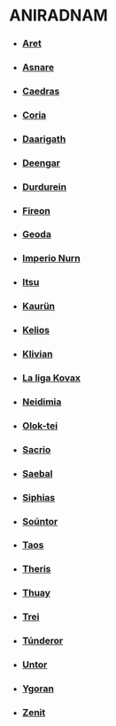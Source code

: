 # ANIRADNAM

- ### [Aret](./regiones/Aret.md)
- ### [Asnare](./regiones/Asnare.md)
- ### [Caedras](./regiones/Caedras.md)
- ### [Coria](./regiones/Coria.md)
- ### [Daarigath](./regiones/Daarigath.md)
- ### [Deengar](./regiones/Deengar.md)
- ### [Durdurein](./regiones/Durdurein.md)
- ### [Fireon](./regiones/Fireon.md)
- ### [Geoda](./regiones/Geoda.md)
- ### [Imperio Nurn](./regiones/Imperio_Nurn.md)
- ### [Itsu](./regiones/Itsu.md)
- ### [Kaurün](./regiones/Kaurun.md)
- ### [Kelios](./regiones/Kelios.md)
- ### [Klivian](./regiones/Klivian.md)
- ### [La liga Kovax](./regiones/La_liga_Kovax.md)
- ### [Neidimia](./regiones/Neidimia.md)
- ### [Olok-tei](./regiones/Olok-tei.md)
- ### [Sacrio](./regiones/Sacrio.md)
- ### [Saebal](./regiones/Saebal.md)
- ### [Siphias](./regiones/Siphias.md)
- ### [Soúntor](./regiones/Sountor.md)
- ### [Taos](./regiones/Taos.md)
- ### [Theris](./regiones/Theris.md)
- ### [Thuay](./regiones/Thuay.md)
- ### [Trei](./regiones/Trei.md)
- ### [Túnderor](./regiones/Tunderor.md)
- ### [Untor](./regiones/Untor.md)
- ### [Ygoran](./regiones/Ygoran.md)
- ### [Zenit](./regiones/Zenit.md)